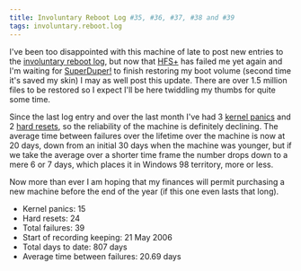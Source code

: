 ```yaml
---
title: Involuntary Reboot Log #35, #36, #37, #38 and #39
tags: involuntary.reboot.log
---
```


I've been too disappointed with this machine of late to post new entries to the [involuntary reboot log](/wiki/involuntary_reboot_log), but now that [HFS+](/wiki/HFS%2b) has failed me yet again and I'm waiting for [SuperDuper!](/wiki/SuperDuper%21) to finish restoring my boot volume (second time it's saved my skin) I may as well post this update. There are over 1.5 million files to be restored so I expect I'll be here twiddling my thumbs for quite some time.

Since the last log entry and over the last month I've had 3 [kernel panics](/wiki/kernel_panics) and 2 [hard resets](/wiki/hard_resets), so the reliability of the machine is definitely declining. The average time between failures over the lifetime over the machine is now at 20 days, down from an initial 30 days when the machine was younger, but if we take the average over a shorter time frame the number drops down to a mere 6 or 7 days, which places it in Windows 98 territory, more or less.

Now more than ever I am hoping that my finances will permit purchasing a new machine before the end of the year (if this one even lasts that long).

-   Kernel panics: 15
-   Hard resets: 24
-   Total failures: 39
-   Start of recording keeping: 21 May 2006
-   Total days to date: 807 days
-   Average time between failures: 20.69 days

